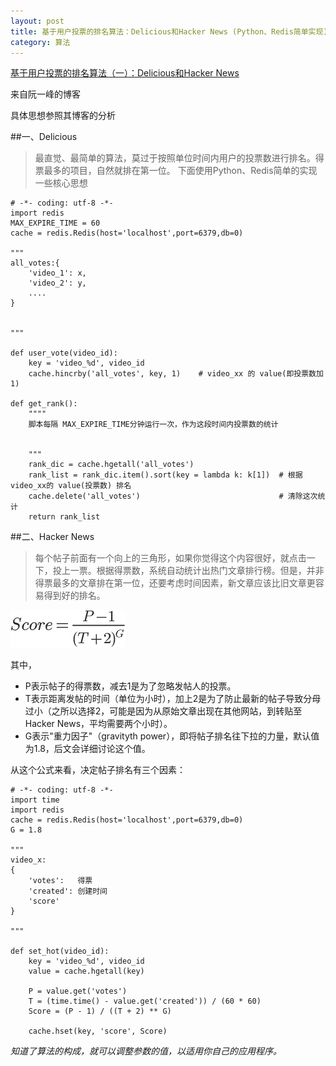 ```yaml
---
layout: post
title: 基于用户投票的排名算法：Delicious和Hacker News (Python、Redis简单实现)
category: 算法
---
```




[基于用户投票的排名算法（一）：Delicious和Hacker News](http://www.ruanyifeng.com/blog/2012/02/ranking_algorithm_hacker_news.html)

来自阮一峰的博客

具体思想参照其博客的分析

##一、Delicious

> 最直觉、最简单的算法，莫过于按照单位时间内用户的投票数进行排名。得票最多的项目，自然就排在第一位。
下面使用Python、Redis简单的实现一些核心思想


    # -*- coding: utf-8 -*-
    import redis
    MAX_EXPIRE_TIME = 60
    cache = redis.Redis(host='localhost',port=6379,db=0)

    """
    all_votes:{
        'video_1': x,
        'video_2': y,
        ....
    }


    """

    def user_vote(video_id):
        key = 'video_%d', video_id
        cache.hincrby('all_votes', key, 1)    # video_xx 的 value(即投票数加1)

    def get_rank():
        """"
        脚本每隔 MAX_EXPIRE_TIME分钟运行一次，作为这段时间内投票数的统计


        """
        rank_dic = cache.hgetall('all_votes')
        rank_list = rank_dic.item().sort(key = lambda k: k[1])  # 根据video_xx的 value(投票数) 排名
        cache.delete('all_votes')                               # 清除这次统计
        return rank_list


<!-- more -->

##二、Hacker News

> 每个帖子前面有一个向上的三角形，如果你觉得这个内容很好，就点击一下，投上一票。根据得票数，系统自动统计出热门文章排行榜。但是，并非得票最多的文章排在第一位，还要考虑时间因素，新文章应该比旧文章更容易得到好的排名。

![](/img/2016-3-5/chart.png)

其中，

+ P表示帖子的得票数，减去1是为了忽略发帖人的投票。
+ T表示距离发帖的时间（单位为小时），加上2是为了防止最新的帖子导致分母过小（之所以选择2，可能是因为从原始文章出现在其他网站，到转贴至Hacker News，平均需要两个小时）。
+ G表示"重力因子"（gravityth power），即将帖子排名往下拉的力量，默认值为1.8，后文会详细讨论这个值。

从这个公式来看，决定帖子排名有三个因素：



    # -*- coding: utf-8 -*-
    import time
    import redis
    cache = redis.Redis(host='localhost',port=6379,db=0)
    G = 1.8

    """
    video_x:
    {
        'votes':   得票 
        'created': 创建时间
        'score'
    }

    """

    def set_hot(video_id):
        key = 'video_%d', video_id 
        value = cache.hgetall(key)

        P = value.get('votes')
        T = (time.time() - value.get('created')) / (60 * 60) 
        Score = (P - 1) / ((T + 2) ** G)

        cache.hset(key, 'score', Score)



*知道了算法的构成，就可以调整参数的值，以适用你自己的应用程序。*